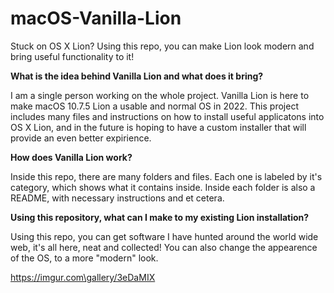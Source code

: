 # macOS-Vanilla-Lion
Stuck on OS X Lion? Using this repo, you can make Lion look modern and bring useful functionality to it!

**What is the idea behind Vanilla Lion and what does it bring?**

I am a single person working on the whole project. Vanilla Lion is here to make macOS 10.7.5 Lion a usable and normal OS in 2022.
This project includes many files and instructions on how to install useful applicatons into OS X Lion, and in the future is hoping to have a custom installer that will provide an even better expirience. 

**How does Vanilla Lion work?**

Inside this repo, there are many folders and files. Each one is labeled by it's category, which shows what it contains inside. Inside each folder is also a README, with necessary instructions and et cetera. 

**Using this repository, what can I make to my existing Lion installation?**

Using this repo, you can get software I have hunted around the world wide web, it's all here, neat and collected! You can also change the appearence of the OS, to a more "modern" look. 

https://imgur.com\gallery/3eDaMIX
